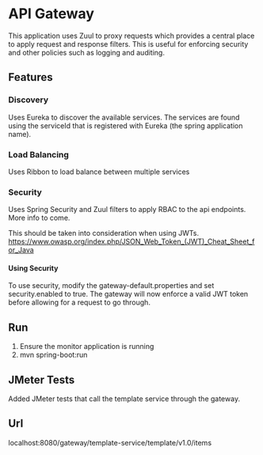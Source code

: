 # API Gateway
This application uses Zuul to proxy requests which provides a central place to apply request and response filters. This is useful for enforcing security and other policies such as logging and auditing.

## Features
### Discovery
Uses Eureka to discover the available services. The services are found using the serviceId that is registered with Eureka (the spring application name).

### Load Balancing
Uses Ribbon to load balance between multiple services

### Security
Uses Spring Security and Zuul filters to apply RBAC to the api endpoints. More info to come.

This should be taken into consideration when using JWTs.
https://www.owasp.org/index.php/JSON_Web_Token_(JWT)_Cheat_Sheet_for_Java

#### Using Security
To use security, modify the gateway-default.properties and set security.enabled to true. The gateway will now enforce a valid JWT token before allowing for a request to go through.

## Run
1) Ensure the monitor application is running
2) mvn spring-boot:run

## JMeter Tests
Added JMeter tests that call the template service through the gateway.

## Url
localhost:8080/gateway/template-service/template/v1.0/items
